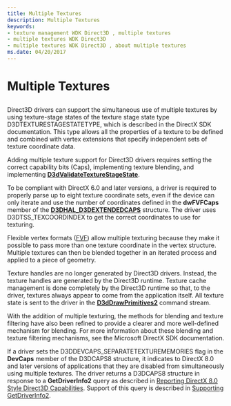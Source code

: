 ```yaml
---
title: Multiple Textures
description: Multiple Textures
keywords:
- texture management WDK Direct3D , multiple textures
- multiple textures WDK Direct3D
- multiple textures WDK Direct3D , about multiple textures
ms.date: 04/20/2017
---
```


# Multiple Textures


## <span id="ddk_multiple_textures_gg"></span><span id="DDK_MULTIPLE_TEXTURES_GG"></span>


Direct3D drivers can support the simultaneous use of multiple textures by using texture-stage states of the texture stage state type D3DTEXTURESTAGESTATETYPE, which is described in the DirectX SDK documentation. This type allows all the properties of a texture to be defined and combined with vertex extensions that specify independent sets of texture coordinate data.

Adding multiple texture support for Direct3D drivers requires setting the correct capability bits (Caps), implementing texture blending, and implementing [**D3dValidateTextureStageState**](/windows-hardware/drivers/ddi/d3dhal/nc-d3dhal-lpd3dhal_validatetexturestagestatecb).

To be compliant with DirectX 6.0 and later versions, a driver is required to properly parse up to eight texture coordinate sets, even if the device can only iterate and use the number of coordinates defined in the **dwFVFCaps** member of the [**D3DHAL\_D3DEXTENDEDCAPS**](/windows-hardware/drivers/ddi/d3dhal/ns-d3dhal-_d3dhal_d3dextendedcaps) structure. The driver uses D3DTSS\_TEXCOORDINDEX to get the correct coordinates to use for texturing.

Flexible vertex formats ([FVF](fvf--flexible-vertex-format-.md)) allow multiple texturing because they make it possible to pass more than one texture coordinate in the vertex structure. Multiple textures can then be blended together in an iterated process and applied to a piece of geometry.

Texture handles are no longer generated by Direct3D drivers. Instead, the texture handles are generated by the Direct3D runtime. Texture cache management is done completely by the Direct3D runtime so that, to the driver, textures always appear to come from the application itself. All texture state is sent to the driver in the [**D3dDrawPrimitives2**](/windows-hardware/drivers/ddi/d3dhal/nc-d3dhal-lpd3dhal_drawprimitives2cb) command stream.

With the addition of multiple texturing, the methods for blending and texture filtering have also been refined to provide a clearer and more well-defined mechanism for blending. For more information about these blending and texture filtering mechanisms, see the Microsoft DirectX SDK documentation.

If a driver sets the D3DDEVCAPS\_SEPARATETEXTUREMEMORIES flag in the **DevCaps** member of the D3DCAPS8 structure, it indicates to DirectX 8.0 and later versions of applications that they are disabled from simultaneously using multiple textures. The driver returns a D3DCAPS8 structure in response to a **GetDriverInfo2** query as described in [Reporting DirectX 8.0 Style Direct3D Capabilities](reporting-directx-8-0-style-direct3d-capabilities.md). Support of this query is described in [Supporting GetDriverInfo2](supporting-getdriverinfo2.md).

 

